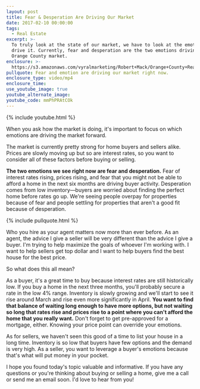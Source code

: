 ```yaml
---
layout: post
title: Fear & Desperation Are Driving Our Market
date: 2017-02-10 00:00:00
tags:
  - Real Estate
excerpt: >-
  To truly look at the state of our market, we have to look at the emotions that
  drive it. Currently, fear and desperation are the two emotions driving the
  Orange County market.
enclosure: >-
  https://s3.amazonaws.com/vyralmarketing/Robert+Mack/Orange+County+Real+Estate+Agent+These+2+emotions+are+driving+our+market.mp4
pullquote: Fear and emotion are driving our market right now.
enclosure_type: video/mp4
enclosure_time:
use_youtube_image: true
youtube_alternate_image:
youtube_code: mmPhPRAtCOk
---
```


{% include youtube.html %}

When you ask how the market is doing, it's important to focus on which emotions are driving the market forward.

The market is currently pretty strong for home buyers and sellers alike. Prices are slowly moving up but so are interest rates, so you want to consider all of these factors before buying or selling.

**The two emotions we see right now are fear and desperation.** Fear of interest rates rising, prices rising, and fear that you might not be able to afford a home in the next six months are driving buyer activity. Desperation comes from low inventory—buyers are worried about finding the perfect home before rates go up. We're seeing people overpay for properties because of fear and people settling for properties that aren't a good fit because of desperation.&nbsp;

{% include pullquote.html %}

Who you hire as your agent matters now more than ever before. As an agent, the advice I give a seller will be very different than the advice I give a buyer. I'm trying to help maximize the goals of whoever I'm working with. I want to help sellers get top dollar and I want to help buyers find the best house for the best price.&nbsp;

So what does this all mean?&nbsp;

As a buyer, it's a great time to buy because interest rates are still historically low. If you buy a home in the next three months, you'll probably secure a rate in the low 4% range. Inventory is slowly growing and we'll start to see it rise around March and rise even more significantly in April. **You want to find that balance of waiting long enough to have more options, but not waiting so long that rates rise and prices rise to a point where you can't afford the home that you really want.** Don't forget to get pre-approved for a mortgage, either. Knowing your price point can override your emotions.

As for sellers, we haven't seen this good of a time to list your house in a long time. Inventory is so low that buyers have few options and the demand is very high. As a seller, you want to leverage a buyer's emotions because that's what will put money in your pocket.

I hope you found today's topic valuable and informative. If you have any questions or you're thinking about buying or selling a home, give me a call or send me an email soon. I'd love to hear from you\!